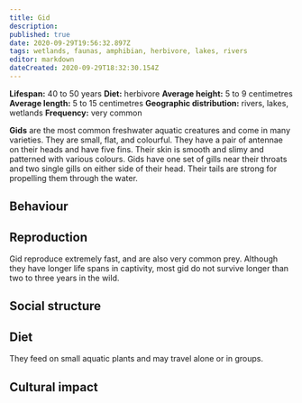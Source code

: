 ```yaml
---
title: Gid
description: 
published: true
date: 2020-09-29T19:56:32.897Z
tags: wetlands, faunas, amphibian, herbivore, lakes, rivers
editor: markdown
dateCreated: 2020-09-29T18:32:30.154Z
---
```


<!-- infobox starts -->
**Lifespan:** 40 to 50 years
**Diet:** herbivore
**Average height:** 5 to 9 centimetres
**Average length:** 5 to 15 centimetres
**Geographic distribution:** rivers, lakes, wetlands
**Frequency:** very common
<!-- infobox ends -->

**Gids** are the most common freshwater aquatic creatures and come in many varieties. They are small, flat, and colourful. They have a pair of antennae on their heads and have five fins. Their skin is smooth and slimy and patterned with various colours. Gids have one set of gills near their throats and two single gills on either side of their head. Their tails are strong for propelling them through the water.

## Behaviour

## Reproduction

Gid reproduce extremely fast, and are also very common prey. Although they have longer life spans in captivity, most gid do not survive longer than two to three years in the wild.

## Social structure

## Diet

They feed on small aquatic plants and may travel alone or in groups.

## Cultural impact